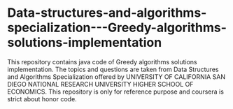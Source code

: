 # Data-structures-and-algorithms-specialization---Greedy-algorithms-solutions-implementation
This repository contains java code of Greedy algorithms solutions implementation. The topics and questions are taken from Data Structures and Algorithms Specialization offered by UNIVERSITY OF CALIFORNIA SAN DIEGO NATIONAL RESEARCH UNIVERSITY HIGHER SCHOOL OF ECONOMICS. This repository is only for reference purpose and coursera is strict about honor code.
